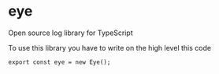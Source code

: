 # eye
 Open source log library for TypeScript
 
 To use this library you have to write on the high level this code
 
 `export const eye = new Eye();`